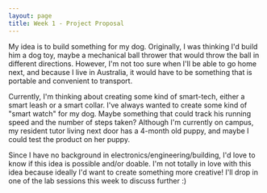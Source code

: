 ```yaml
---
layout: page
title: Week 1 - Project Proposal
---
```


My idea is to build something for my dog. Originally, I was thinking I'd build him a dog toy, maybe a mechanical ball thrower that would throw the ball in different directions. However, I'm not too sure when I'll be able to go home next, and because I live in Australia, it would have to be something that is portable and convenient to transport. 

<!-- Here's a photo of my dog!
<img src="../dog.jpg" alt="a cream-colored mini-poodle sitting in a beanbag" width="60%"/> -->

Currently, I'm thinking about creating some kind of smart-tech, either a smart leash or a smart collar. I've always wanted to create some kind of "smart watch" for my dog. Maybe something that could track his running speed and the number of steps taken? Although I'm currently on campus, my resident tutor living next door has a 4-month old puppy, and maybe I could test the product on her puppy. 

Since I have no background in electronics/engineering/building, I'd love to know if this idea is possible and/or doable. I'm not totally in love with this idea because ideally I'd want to create something more creative! I'll drop in one of the lab sessions this week to discuss further :) 

